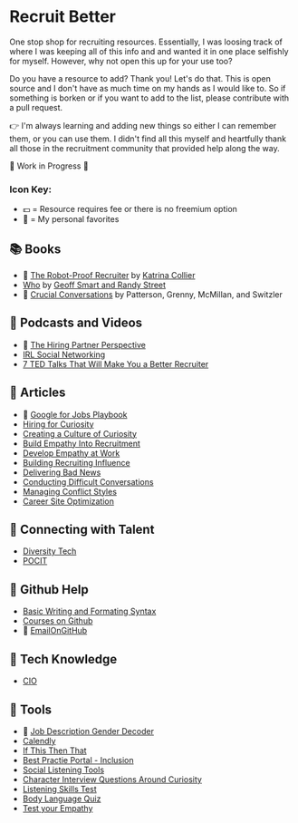 # Recruit Better
One stop shop for recruiting resources. Essentially, I was loosing track of where I was keeping all of this info and and wanted it in one place selfishly for myself. However, why not open this up for your use too?

Do you have a resource to add? Thank you! Let's do that. This is open source and I don't have as much time on my hands as I would like to. So if something is borken or if you want to add to the list, please contribute with a pull request.

👉 I'm always learning and adding new things so either I can remember them, or you can use them. I didn't find all this myself and heartfully thank all those in the recruitment community that provided help along the way.

🚧  Work in Progress 🚧

### Icon Key:

- 💵 = Resource requires fee or there is no freemium option
- 🖤 = My personal favorites


## 📚 Books
- 🖤 [The Robot-Proof Recruiter](https://www.goodreads.com/en/book/show/43289624-the-robot-proof-recruiter) by [Katrina Collier](https://katrinacollier.com/the-robot-proof-recruiter/)
- [Who](https://www.goodreads.com/en/book/show/4989687) by [Geoff Smart and Randy Street](https://whothebook.com/)
- 🖤 [Crucial Conversations](https://www.goodreads.com/book/show/15014.Crucial_Conversations?ac=1&from_search=true&qid=imPe273JaF&rank=1) by Patterson, Grenny, McMillan, and Switzler

## 📢 Podcasts and Videos
- 🖤 [The Hiring Partner Perspective](https://podcasts.apple.com/gb/podcast/the-hiring-partner-perspective-unedited/id1557097310)
- [IRL Social Networking](https://www.youtube.com/watch?v=_pyJlERCrJE)
- [7 TED Talks That Will Make You a Better Recruiter](https://blog.firefishsoftware.com/ted-talks-for-recruiters?utm_medium=email&_hsmi=77520619&_hsenc=p2ANqtz-8gkWArL1MsXQF98NMq4dG7yE3BF4g7EFQBLqeu6zd_umGPUNgMAJsh4qfWPXUvzUjq-mO7mC9gvBzaTrUIai7sz1pGFq4AULaOqjJk8J8MKqQ3Ado&utm_content=77520619&utm_source=hs_automation)

## 📰 Articles
- 🖤 [Google for Jobs Playbook](https://blog.firefishsoftware.com/google-for-jobs-playbook)
- [Hiring for Curiosity](https://www.cio.com/article/3057206/why-curious-people-make-better-employees.html)
- [Creating a Culture of Curiosity](https://hbr.org/2019/01/surveymonkeys-ceo-on-creating-a-culture-of-curiosity)
- [Build Empathy Into Recruitment](https://www.indeed.com/lead/empathy-recruiting-process)
- [Develop Empathy at Work](https://www.mindtools.com/pages/article/EmpathyatWork.htm)
- [Building Recruiting Influence](https://www.shrm.org/resourcesandtools/hr-topics/talent-acquisition/pages/build-recruiting-influence-these-6-steps.aspx)
- [Delivering Bad News](https://www.entrepreneur.com/article/302091)
- [Conducting Difficult Conversations](https://www.google.com/url?q=http://bit.ly/SIFireWell&sa=D&source=editors&ust=1635787768435000&usg=AOvVaw0MMrTDE_CZBqn92aaUKroU)
- [Managing Conflict Styles](https://www.learning-mind.com/conflict-styles/)
- [Career Site Optimization](https://www.thatlittleagency.co.uk/launching-your-careers-website/)

## 🤝 Connecting with Talent
- [Diversity Tech](https://www.diversifytech.co/hire)
- [POCIT](https://peopleofcolorintech.com/)

## 👾 Github Help
- [Basic Writing and Formating Syntax](https://docs.github.com/en/github/writing-on-github/getting-started-with-writing-and-formatting-on-github/basic-writing-and-formatting-syntax)
- [Courses on Github](https://lab.github.com/)
- 🖤 [EmailOnGitHub](https://chrome.google.com/webstore/detail/emailongithub/jjmphadcgcmpdnombcomlmmbmojccmcf)

## 💾 Tech Knowledge
- [CIO](cio.com)

## 🧰 Tools
- 🖤 [Job Description Gender Decoder](http://gender-decoder.katmatfield.com/)
- [Calendly](https://calendly.com/app/login)
- [If This Then That](https://ifttt.com/explore/new_to_ifttt)
- [Best Practie Portal - Inclusion](http://bestpractice.evenbreak.co.uk/)
- [Social Listening Tools](https://martech.org/6-of-the-best-social-listening-tools-for-2019/)
- [Character Interview Questions Around Curiosity](https://blog.adeccousa.com/character-interview-questions-around-curiosity/)
- [Listening Skills Test](https://www.psychologytoday.com/us/tests/personality/listening-skills-test)
- [Body Language Quiz](https://www.scienceofpeople.com/quiz/)
- [Test your Empathy](https://psychology-tools.com/test/empathy-quotient)

